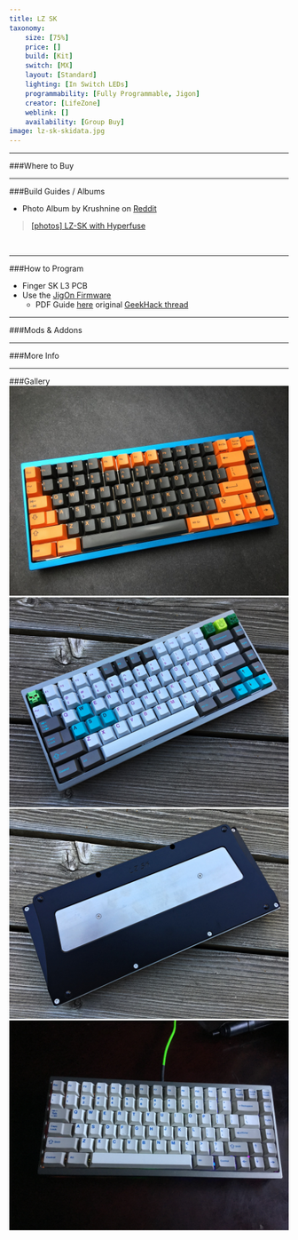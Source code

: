 ```yaml
---
title: LZ SK
taxonomy:
    size: [75%]
    price: []
    build: [Kit]
    switch: [MX]
    layout: [Standard]
    lighting: [In Switch LEDs]
    programmability: [Fully Programmable, Jigon]
    creator: [LifeZone]
    weblink: []
    availability: [Group Buy]
image: lz-sk-skidata.jpg
---
```


<a name="buy"></a>

---

###Where to Buy


<a name="albums"></a>

---

###Build Guides / Albums
* Photo Album by Krushnine on [Reddit](https://www.reddit.com/r/MechanicalKeyboards/comments/527utb/photos_lzsk_with_hyperfuse/)
<blockquote class="imgur-embed-pub" lang="en" data-id="a/4sMfx"><a href="//imgur.com/4sMfx">[photos] LZ-SK with Hyperfuse</a></blockquote><script async src="//s.imgur.com/min/embed.js" charset="utf-8"></script><br>

<a name="program"></a>

---

###How to Program
- Finger SK L3 PCB
- Use the [JigOn Firmware](http://kbdlab.co.kr/index.php?mid=board_sw&document_srl=2702787)
   - PDF Guide [here](Leeku_L3_Software.pdf) original [GeekHack thread](https://geekhack.org/index.php?topic=83950.0)


<a name="mods"></a>

---

###Mods &amp; Addons


<a name="misc"></a>

---

###More Info


<a name="gallery"></a>

---

###Gallery  
![](blue-lz-sk-skidata.jpg)
![](lz-top.jpg)
![](lz-bot.jpg)
![](lz-sk-silver.jpg)

